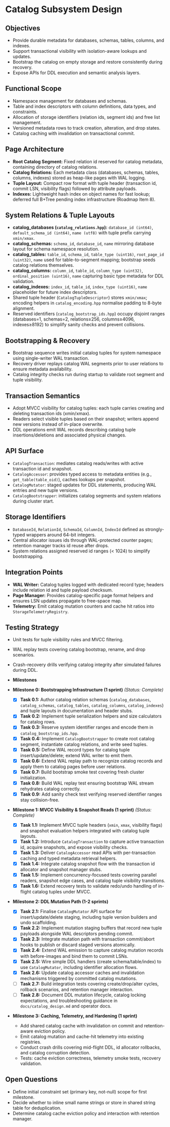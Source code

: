 # Catalog Subsystem Design

## Objectives
- Provide durable metadata for databases, schemas, tables, columns, and indexes.
- Support transactional visibility with isolation-aware lookups and updates.
- Bootstrap the catalog on empty storage and restore consistently during recovery.
- Expose APIs for DDL execution and semantic analysis layers.

## Functional Scope
- Namespace management for databases and schemas.
- Table and index descriptors with column definitions, data types, and constraints.
- Allocation of storage identifiers (relation ids, segment ids) and free list management.
- Versioned metadata rows to track creation, alteration, and drop states.
- Catalog caching with invalidation on transactional commit.

## Page Architecture
- **Root Catalog Segment:** Fixed relation id reserved for catalog metadata, containing directory of catalog relations.
- **Catalog Relations:** Each metadata class (databases, schemas, tables, columns, indexes) stored as heap-like pages with WAL logging.
- **Tuple Layout:** Compact row format with tuple header (transaction id, commit LSN, visibility flags) followed by attribute payloads.
- **Indexes:** Lightweight hash index on object names for fast lookup; deferred full B+Tree pending index infrastructure (Roadmap Item 8).

## System Relations & Tuple Layouts
- **catalog_databases (`catalog_relations.hpp`):** `database_id (int64)`, `default_schema_id (int64)`, `name (utf8)` with tuple prefix carrying `xmin/xmax`.
- **catalog_schemas:** `schema_id`, `database_id`, `name` mirroring database layout for schema namespace resolution.
- **catalog_tables:** `table_id`, `schema_id`, `table_type (uint16)`, `root_page_id (uint32)`, `name` used for table-to-segment mapping; bootstrap seeds catalog relations themselves.
- **catalog_columns:** `column_id`, `table_id`, `column_type (uint32)`, `ordinal_position (uint16)`, `name` capturing basic type metadata for DDL validation.
- **catalog_indexes:** `index_id`, `table_id`, `index_type (uint16)`, `name` placeholder for future index descriptors.
- Shared tuple header (`CatalogTupleDescriptor`) stores `xmin/xmax`; encoding helpers in `catalog_encoding.hpp` normalise padding to 8-byte alignment.
- Reserved identifiers (`catalog_bootstrap_ids.hpp`) occupy disjoint ranges (databases=1, schemas=2, relations≥256, columns≥4096, indexes≥8192) to simplify sanity checks and prevent collisions.

## Bootstrapping & Recovery
- Bootstrap sequence writes initial catalog tuples for system namespace using single-writer WAL transaction.
- Recovery driver replays catalog WAL segments prior to user relations to ensure metadata availability.
- Catalog integrity checks run during startup to validate root segment and tuple visibility.

## Transaction Semantics
- Adopt MVCC visibility for catalog tuples: each tuple carries creating and deleting transaction ids (xmin/xmax).
- Readers select visible tuples based on their snapshot; writers append new versions instead of in-place overwrite.
- DDL operations emit WAL records describing catalog tuple insertions/deletions and associated physical changes.

## API Surface
- `CatalogTransaction`: mediates catalog reads/writes with active transaction id and snapshot.
- `CatalogAccessor`: provides typed access to metadata entities (e.g., `get_table(table_oid)`), caches lookups per snapshot.
- `CatalogMutator`: staged updates for DDL statements, producing WAL entries and new tuple versions.
- `CatalogBootstrapper`: initializes catalog segments and system relations during cluster start.

## Storage Identifiers
- `DatabaseId`, `RelationId`, `SchemaId`, `ColumnId`, `IndexId` defined as strongly-typed wrappers around 64-bit integers.
- Central allocator issues ids through WAL-protected counter pages; retention manager tracks id reuse after drops.
- System relations assigned reserved id ranges (< 1024) to simplify bootstrapping.

## Integration Points
- **WAL Writer:** Catalog tuples logged with dedicated record type; headers include relation id and tuple payload checksum.
- **Page Manager:** Provides catalog-specific page format helpers and ensures LSN updates propagate to free-space map.
- **Telemetry:** Emit catalog mutation counters and cache hit ratios into `StorageTelemetryRegistry`.

## Testing Strategy
- Unit tests for tuple visibility rules and MVCC filtering.
- WAL replay tests covering catalog bootstrap, rename, and drop scenarios.
- Crash-recovery drills verifying catalog integrity after simulated failures during DDL.

- **Milestones**
- **Milestone 0: Bootstrapping Infrastructure (1 sprint)** _(Status: Complete)_
	- [x] **Task 0.1:** Author catalog relation schemas (`catalog_databases`, `catalog_schemas`, `catalog_tables`, `catalog_columns`, `catalog_indexes`) and tuple layouts in documentation and header stubs.
	- [x] **Task 0.2:** Implement tuple serialization helpers and size calculators for catalog rows.
	- [x] **Task 0.3:** Reserve system identifier ranges and encode them in `catalog_bootstrap_ids.hpp`.
	- [x] **Task 0.4:** Implement `CatalogBootstrapper` to create root catalog segment, instantiate catalog relations, and write seed tuples.
	- [x] **Task 0.5:** Define WAL record types for catalog tuple insert/update/delete; extend WAL writer to emit them.
	- [x] **Task 0.6:** Extend WAL replay path to recognize catalog records and apply them to catalog pages before user relations.
	- [x] **Task 0.7:** Build bootstrap smoke test covering fresh cluster initialization.
	- [x] **Task 0.8:** Build WAL replay test ensuring bootstrap WAL stream rehydrates catalog correctly.
	- [x] **Task 0.9:** Add sanity check test verifying reserved identifier ranges stay collision-free.
- **Milestone 1: MVCC Visibility & Snapshot Reads (1 sprint)** _(Status: Complete)_
	- [x] **Task 1.1:** Implement MVCC tuple headers (`xmin`, `xmax`, visibility flags) and snapshot evaluation helpers integrated with catalog tuple layouts.
	- [x] **Task 1.2:** Introduce `CatalogTransaction` to capture active transaction id, acquire snapshots, and expose visibility checks.
	- [x] **Task 1.3:** Deliver `CatalogAccessor` read APIs with per-transaction caching and typed metadata retrieval helpers.
	- [x] **Task 1.4:** Integrate catalog snapshot flow with the transaction id allocator and snapshot manager stubs.
	- [x] **Task 1.5:** Implement concurrency-focused tests covering parallel readers, snapshot edge cases, and catalog tuple visibility transitions.
	- [x] **Task 1.6:** Extend recovery tests to validate redo/undo handling of in-flight catalog tuples under MVCC.
- **Milestone 2: DDL Mutation Path (1-2 sprints)**
	- [x] **Task 2.1:** Finalise `CatalogMutator` API surface for insert/update/delete staging, including tuple version builders and undo scaffolding.
	- [x] **Task 2.2:** Implement mutation staging buffers that record new tuple payloads alongside WAL descriptors pending commit.
	- [x] **Task 2.3:** Integrate mutation path with transaction commit/abort hooks to publish or discard staged versions atomically.
	- [x] **Task 2.4:** Extend WAL emission to capture catalog mutation records with before-images and bind them to commit LSNs.
	- [x] **Task 2.5:** Wire simple DDL handlers (create schema/table/index) to use `CatalogMutator`, including identifier allocation flows.
	- [x] **Task 2.6:** Update catalog accessor caches and invalidation mechanisms triggered by committed catalog mutations.
	- [ ] **Task 2.7:** Build integration tests covering create/drop/alter cycles, rollback scenarios, and retention manager interaction.
	- [ ] **Task 2.8:** Document DDL mutation lifecycle, catalog locking expectations, and troubleshooting guidance in `docs/catalog_design.md` and operator docs.
- **Milestone 3: Caching, Telemetry, and Hardening (1 sprint)**
	- Add shared catalog cache with invalidation on commit and retention-aware eviction policy.
	- Emit catalog mutation and cache-hit telemetry into existing registries.
	- Conduct crash drills covering mid-flight DDL, id allocator rollbacks, and catalog corruption detection.
	- Tests: cache eviction correctness, telemetry smoke tests, recovery validation.

## Open Questions
- Define initial constraint set (primary key, not-null) scope for first milestone.
- Decide whether to inline small name strings or store in shared string table for deduplication.
- Determine catalog cache eviction policy and interaction with retention manager.
